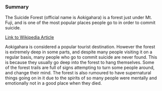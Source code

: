 ### Summary 

The Suicide Forest (official name is Aokigahara) is a forest just under Mt. Fuji, and is one of the most popular places people go to in order to commit suicide. 

[Link to Wikipedia Article](https://en.wikipedia.org/wiki/Aokigahara)

Aokigahara is considered a popular tourist destination. However the forest is extremely deep in some parts, and despite many people visiting it on a regular basis, many people who go to commit suicide are never found. This is because they usually go deep into the forest to hang themselves. Some of the forest trails are full of signs attempting to turn some people around, and change their mind. The forest is also rumoured to have supernatural things going on in it due to the spirits of so many people were mentally and emotionally not in a good place when they died.